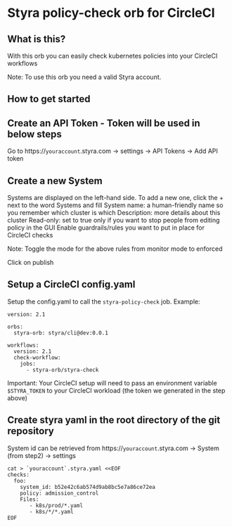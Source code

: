 # Styra policy-check orb for CircleCI

## What is this?
With this orb you can easily check kubernetes policies into your CircleCI workflows

Note: To use this orb you need a valid Styra account.

## How to get started

## Create an API Token - Token will be used in below steps
Go to https://`youraccount`.styra.com -> settings -> API Tokens ->  Add API token

## Create a new System

Systems are displayed on the left-hand side. To add a new one, click the + next to the word Systems and fill
System name: a human-friendly name so you remember which cluster is which
Description: more details about this cluster
Read-only: set to true only if you want to stop people from editing policy in the GUI
Enable guardrails/rules you want to put in place for CircleCI checks

Note: Toggle the mode for the above rules from monitor mode to enforced

Click on publish

## Setup a CircleCI config.yaml

Setup the config.yaml to call the `styra-policy-check` job.
Example:
```
version: 2.1

orbs:
  styra-orb: styra/cli@dev:0.0.1

workflows:
  version: 2.1
  check-workflow:
    jobs:
      - styra-orb/styra-check
```

Important: Your CircleCI setup will need to pass an environment variable `$STYRA_TOKEN` to your CircleCI workload (the token we generated in the step above)

## Create styra yaml in the root directory of the git repository

System id can be retrieved from https://`youraccount`.styra.com -> System (from step2) -> settings

```
cat > `youraccount`.styra.yaml <<EOF
checks:
  foo:
    system_id: b52e42c6ab574d9ab8bc5e7a86ce72ea
    policy: admission_control
    Files:
       - k8s/prod/*.yaml
       - k8s/*/*.yaml
EOF
```





